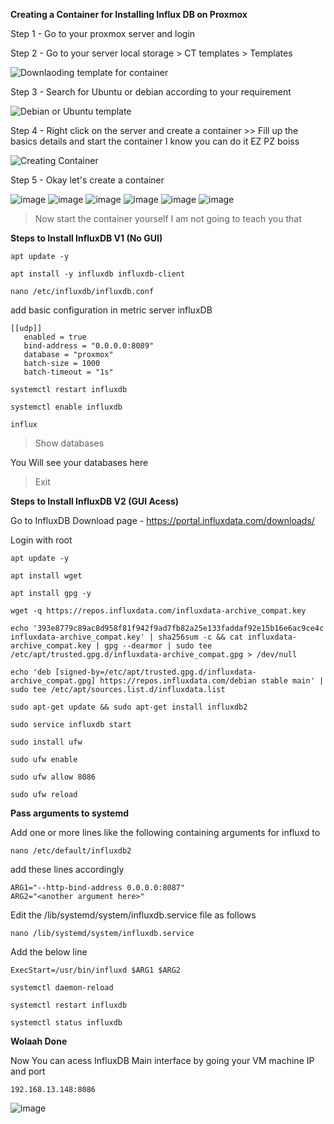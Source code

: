 **Creating a Container for Installing Influx DB on Proxmox**

Step 1 - Go to your proxmox server and login

Step 2 - Go to your server local storage > CT templates > Templates

![Downlaoding template for container](https://github.com/Mrhudson69/influxdb-proxmox/assets/78916631/d50238b6-7a17-4112-b2da-6cf966b8f459)

Step 3 - Search for Ubuntu or debian according to your requirement

![Debian or Ubuntu template](https://github.com/Mrhudson69/influxdb-proxmox/assets/78916631/c8780c12-36c6-4a4c-b825-2fb6fcb9347b)

Step 4 - Right click on the server and create a container >> Fill up the basics details and start the container I know you can do it EZ PZ boiss

![Creating Container](https://github.com/Mrhudson69/influxdb-proxmox/assets/78916631/94523447-85b3-49f1-a4f9-3a3a737f559b)

Step 5 - Okay let's create a container 

![image](https://github.com/Mrhudson69/influxdb-proxmox/assets/78916631/485ad835-aba0-4fd6-988b-ac756e06a310)
![image](https://github.com/Mrhudson69/influxdb-proxmox/assets/78916631/c4d494f1-1523-42f8-9a2a-c78fb4df5dc7)
![image](https://github.com/Mrhudson69/influxdb-proxmox/assets/78916631/002e9f00-e69c-41a1-878f-e89606d64831)
![image](https://github.com/Mrhudson69/influxdb-proxmox/assets/78916631/db4ba40d-56df-401d-a74a-a838277df7c4)
![image](https://github.com/Mrhudson69/influxdb-proxmox/assets/78916631/a88bb155-5827-4384-bc5c-2887f45ff014)
![image](https://github.com/Mrhudson69/influxdb-proxmox/assets/78916631/6282b9a3-f42a-4108-a3c9-8dc2b3976caa)

> Now start the container yourself I am not going to teach you that

**Steps to Install InfluxDB V1 (No GUI)**

```
apt update -y

apt install -y influxdb influxdb-client

nano /etc/influxdb/influxdb.conf 
```
add basic configuration in metric server influxDB

```
[[udp]]
   enabled = true 
   bind-address = "0.0.0.0:8089"
   database = "proxmox"
   batch-size = 1000
   batch-timeout = "1s"
```


```
systemctl restart influxdb

systemctl enable influxdb

influx
```

> Show databases

You Will see your databases here

> Exit

**Steps to Install InfluxDB V2 (GUI Acess)**

Go to InfluxDB Download page - https://portal.influxdata.com/downloads/

Login with root 


```
apt update -y

apt install wget

apt install gpg -y

wget -q https://repos.influxdata.com/influxdata-archive_compat.key

echo '393e8779c89ac8d958f81f942f9ad7fb82a25e133faddaf92e15b16e6ac9ce4c influxdata-archive_compat.key' | sha256sum -c && cat influxdata-archive_compat.key | gpg --dearmor | sudo tee /etc/apt/trusted.gpg.d/influxdata-archive_compat.gpg > /dev/null

echo 'deb [signed-by=/etc/apt/trusted.gpg.d/influxdata-archive_compat.gpg] https://repos.influxdata.com/debian stable main' | sudo tee /etc/apt/sources.list.d/influxdata.list

sudo apt-get update && sudo apt-get install influxdb2

sudo service influxdb start

sudo install ufw

sudo ufw enable

sudo ufw allow 8086

```

```
sudo ufw reload

```
**Pass arguments to systemd**

Add one or more lines like the following containing arguments for influxd to 
```
nano /etc/default/influxdb2
```
add these lines accordingly

```
ARG1="--http-bind-address 0.0.0.0:8087"
ARG2="<another argument here>"
```

Edit the /lib/systemd/system/influxdb.service file as follows

```
nano /lib/systemd/system/influxdb.service
```

Add the below line 

```
ExecStart=/usr/bin/influxd $ARG1 $ARG2
```

```
systemctl daemon-reload

systemctl restart influxdb

systemctl status influxdb
```

**Wolaah Done**

Now You can acess InfluxDB Main interface by going your VM machine IP and port 

```
192.168.13.148:8086
```

![image](https://github.com/Mrhudson69/influxdb-proxmox/assets/78916631/4cad9c9a-5db2-4729-b04c-af70bfa6efbd)








   
